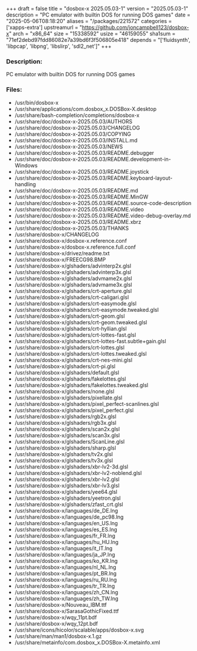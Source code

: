 +++
draft = false
title = "dosbox-x 2025.05.03-1"
version = "2025.05.03-1"
description = "PC emulator with builtin DOS for running DOS games"
date = "2025-05-06T08:18:20"
aliases = "/packages/221572"
categories = ['xapps-extra']
upstreamurl = "https://github.com/joncampbell123/dosbox-x"
arch = "x86_64"
size = "15338592"
usize = "46159055"
sha1sum = "71ef2debd97fdd86082e7a39bd6f3f506805e418"
depends = "['fluidsynth', 'libpcap', 'libpng', 'libslirp', 'sdl2_net']"
+++
### Description: 
PC emulator with builtin DOS for running DOS games

### Files: 
* /usr/bin/dosbox-x
* /usr/share/applications/com.dosbox_x.DOSBox-X.desktop
* /usr/share/bash-completion/completions/dosbox-x
* /usr/share/doc/dosbox-x-2025.05.03/AUTHORS
* /usr/share/doc/dosbox-x-2025.05.03/CHANGELOG
* /usr/share/doc/dosbox-x-2025.05.03/COPYING
* /usr/share/doc/dosbox-x-2025.05.03/INSTALL.md
* /usr/share/doc/dosbox-x-2025.05.03/NEWS
* /usr/share/doc/dosbox-x-2025.05.03/README.debugger
* /usr/share/doc/dosbox-x-2025.05.03/README.development-in-Windows
* /usr/share/doc/dosbox-x-2025.05.03/README.joystick
* /usr/share/doc/dosbox-x-2025.05.03/README.keyboard-layout-handling
* /usr/share/doc/dosbox-x-2025.05.03/README.md
* /usr/share/doc/dosbox-x-2025.05.03/README.MinGW
* /usr/share/doc/dosbox-x-2025.05.03/README.source-code-description
* /usr/share/doc/dosbox-x-2025.05.03/README.video
* /usr/share/doc/dosbox-x-2025.05.03/README.video-debug-overlay.md
* /usr/share/doc/dosbox-x-2025.05.03/README.xbrz
* /usr/share/doc/dosbox-x-2025.05.03/THANKS
* /usr/share/dosbox-x/CHANGELOG
* /usr/share/dosbox-x/dosbox-x.reference.conf
* /usr/share/dosbox-x/dosbox-x.reference.full.conf
* /usr/share/dosbox-x/drivez/readme.txt
* /usr/share/dosbox-x/FREECG98.BMP
* /usr/share/dosbox-x/glshaders/advinterp2x.glsl
* /usr/share/dosbox-x/glshaders/advinterp3x.glsl
* /usr/share/dosbox-x/glshaders/advmame2x.glsl
* /usr/share/dosbox-x/glshaders/advmame3x.glsl
* /usr/share/dosbox-x/glshaders/crt-aperture.glsl
* /usr/share/dosbox-x/glshaders/crt-caligari.glsl
* /usr/share/dosbox-x/glshaders/crt-easymode.glsl
* /usr/share/dosbox-x/glshaders/crt-easymode.tweaked.glsl
* /usr/share/dosbox-x/glshaders/crt-geom.glsl
* /usr/share/dosbox-x/glshaders/crt-geom.tweaked.glsl
* /usr/share/dosbox-x/glshaders/crt-hyllian.glsl
* /usr/share/dosbox-x/glshaders/crt-lottes-fast.glsl
* /usr/share/dosbox-x/glshaders/crt-lottes-fast.subtle+gain.glsl
* /usr/share/dosbox-x/glshaders/crt-lottes.glsl
* /usr/share/dosbox-x/glshaders/crt-lottes.tweaked.glsl
* /usr/share/dosbox-x/glshaders/crt-nes-mini.glsl
* /usr/share/dosbox-x/glshaders/crt-pi.glsl
* /usr/share/dosbox-x/glshaders/default.glsl
* /usr/share/dosbox-x/glshaders/fakelottes.glsl
* /usr/share/dosbox-x/glshaders/fakelottes.tweaked.glsl
* /usr/share/dosbox-x/glshaders/none.glsl
* /usr/share/dosbox-x/glshaders/pixellate.glsl
* /usr/share/dosbox-x/glshaders/pixel_perfect-scanlines.glsl
* /usr/share/dosbox-x/glshaders/pixel_perfect.glsl
* /usr/share/dosbox-x/glshaders/rgb2x.glsl
* /usr/share/dosbox-x/glshaders/rgb3x.glsl
* /usr/share/dosbox-x/glshaders/scan2x.glsl
* /usr/share/dosbox-x/glshaders/scan3x.glsl
* /usr/share/dosbox-x/glshaders/ScanLine.glsl
* /usr/share/dosbox-x/glshaders/sharp.glsl
* /usr/share/dosbox-x/glshaders/tv2x.glsl
* /usr/share/dosbox-x/glshaders/tv3x.glsl
* /usr/share/dosbox-x/glshaders/xbr-lv2-3d.glsl
* /usr/share/dosbox-x/glshaders/xbr-lv2-noblend.glsl
* /usr/share/dosbox-x/glshaders/xbr-lv2.glsl
* /usr/share/dosbox-x/glshaders/xbr-lv3.glsl
* /usr/share/dosbox-x/glshaders/yee64.glsl
* /usr/share/dosbox-x/glshaders/yeetron.glsl
* /usr/share/dosbox-x/glshaders/zfast_crt.glsl
* /usr/share/dosbox-x/languages/de_DE.lng
* /usr/share/dosbox-x/languages/de_pc98.lng
* /usr/share/dosbox-x/languages/en_US.lng
* /usr/share/dosbox-x/languages/es_ES.lng
* /usr/share/dosbox-x/languages/fr_FR.lng
* /usr/share/dosbox-x/languages/hu_HU.lng
* /usr/share/dosbox-x/languages/it_IT.lng
* /usr/share/dosbox-x/languages/ja_JP.lng
* /usr/share/dosbox-x/languages/ko_KR.lng
* /usr/share/dosbox-x/languages/nl_NL.lng
* /usr/share/dosbox-x/languages/pt_BR.lng
* /usr/share/dosbox-x/languages/ru_RU.lng
* /usr/share/dosbox-x/languages/tr_TR.lng
* /usr/share/dosbox-x/languages/zh_CN.lng
* /usr/share/dosbox-x/languages/zh_TW.lng
* /usr/share/dosbox-x/Nouveau_IBM.ttf
* /usr/share/dosbox-x/SarasaGothicFixed.ttf
* /usr/share/dosbox-x/wqy_11pt.bdf
* /usr/share/dosbox-x/wqy_12pt.bdf
* /usr/share/icons/hicolor/scalable/apps/dosbox-x.svg
* /usr/share/man/man1/dosbox-x.1.gz
* /usr/share/metainfo/com.dosbox_x.DOSBox-X.metainfo.xml
